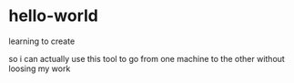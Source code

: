 # hello-world
learning to create

so i can actually use this tool
to go from one machine to the other without
loosing my work
